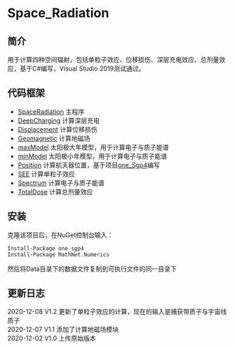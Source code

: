 # Space_Radiation  
## 简介
用于计算四种空间辐射，包括单粒子效应、位移损伤、深层充电效应、总剂量效应，基于C#编写，Visual Studio 2019测试通过。

## 代码框架
* [SpaceRadiation](./Space_Radiation/SpaceRadiation.cs)  主程序
* [DeepCharging](./Space_Radiation/DeepCharging.cs) 计算深层充电
* [Displacement](./Space_Radiation/Displacement.cs) 计算位移损伤
* [Geomagnetic](./Space_Radiation/Geomagnetic.cs) 计算地磁场
* [maxModel](./Space_Radiation/maxModel.cs) 太阳极大年模型，用于计算电子与质子能谱
* [minModel](./Space_Radiation/minModel.cs) 太阳极小年模型，用于计算电子与质子能谱
* [Position](./Space_Radiation/Position.cs) 计算航天器位置，基于项目[one_Sgp4](https://github.com/1manprojects/one_Sgp4)编写
* [SEE](./Space_Radiation/SEE.cs) 计算单粒子效应
* [Spectrum](./Space_Radiation/Spectrum.cs) 计算电子与质子能谱
* [TotalDose](./Space_Radiation/TotalDose.cs) 计算总剂量效应

## 安装
克隆该项目后，在NuGet控制台输入：

    Install-Package one_sgp4   
    Install-Package MathNet.Numerics 

然后将Data目录下的数据文件复制到可执行文件的同一目录下

## 更新日志
2020-12-08 V1.2 更新了单粒子效应的计算，现在的输入是捕获带质子与宇宙线质子  
2020-12-07 V1.1 添加了计算地磁场模块  
2020-12-02 V1.0 上传原始版本